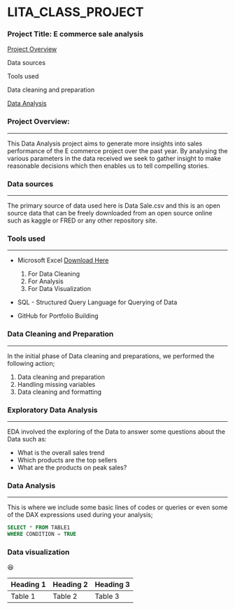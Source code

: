 # LITA_CLASS_PROJECT

### Project Title: E commerce sale analysis

[Project Overview](#project-overview)

Data sources

Tools used

Data cleaning and preparation

[Data Analysis](#data-analysis)


### Project Overview:
---

This Data Analysis project aims to generate more insights into sales performance of the E commerce project over the past year. By analysing the various parameters in the data received we seek to gather insight to make reasonable decisions which then enables us to tell compelling stories.

### Data sources
---

The primary source of data used here is Data Sale.csv and this is an open source data that can be freely downloaded from an open source online such as kaggle or FRED or any other repository site.

### Tools used 
---

- Microsoft Excel [Download Here](https://www.microsoft.com)
  1. For Data Cleaning
  2. For Analysis
  3. For Data Visualization
     
- SQL - Structured Query Language for Querying of Data
     
- GitHub for Portfolio Building

### Data Cleaning and Preparation
---
In the initial phase of Data cleaning and preparations, we performed the following action;

1. Data cleaning and preparation
2. Handling missing variables
3. Data cleaning and formatting

### Exploratory Data Analysis
---
EDA involved the exploring of the Data to answer some questions about the Data such as:
- What is the overall sales trend
- Which products are the top sellers
- What are the products on peak sales?

### Data Analysis
---
This is where we include some basic lines of codes or queries or even some of the DAX expressions used during your analysis;

```SQL
SELECT * FROM TABLE1
WHERE CONDITION = TRUE
```
### Data visualization

😆

| Heading 1| Heading 2| Heading 3|
|----------|----------|----------|
| Table 1 | Table 2 | Table 3 |



   
  




